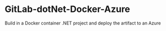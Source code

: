 # GitLab-dotNet-Docker-Azure
Build in a Docker container .NET project and deploy the artifact to an Azure
